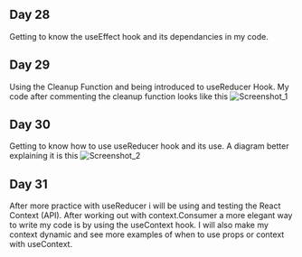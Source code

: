 ## Day 28
Getting to know the useEffect hook and its dependancies in my code.  
## Day 29  
Using the Cleanup Function and being introduced to useReducer Hook. My code after commenting the cleanup function looks like this ![Screenshot_1](https://user-images.githubusercontent.com/90603989/173208294-fe58302a-9097-4b4c-a491-7cbb737f2608.png)  
## Day 30  
Getting to know how to use useReducer hook and its use. A diagram better explaining it is this ![Screenshot_2](https://user-images.githubusercontent.com/90603989/173399061-2b42c321-a44a-4693-bbed-5a25e05c44c5.png)  
## Day 31  
After more practice with useReducer i will be using and testing the React Context (API). After working out with context.Consumer a more elegant way to write my code is by using the useContext hook. I will also make my context dynamic and see more examples of when to use props or context with useContext.
